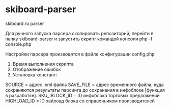 # skiboard-parser
skiboard.ru parser

Для ручного запуска парсера скопировать репозиторий, перейти в папку 
skiboard-parser и запустить скрипт командой консоли php -f console.php 

Настройки парсера производятся в файле конфигурации config.php

1. Время выполнения скрипта
2. Отображение ошибок
3. Установка констант:

SOURCE = адрес .xml файла
SAVE_FILE = адрес временного файла, куда сохраняются результаты парсинга до сохранения в инфоблоке
[функция в разработке].
SKU_IBLOCK_ID = ID инфоблока торговых предложений
HIGHLOAD_ID = ID хайлоад блока со справочником производителей
